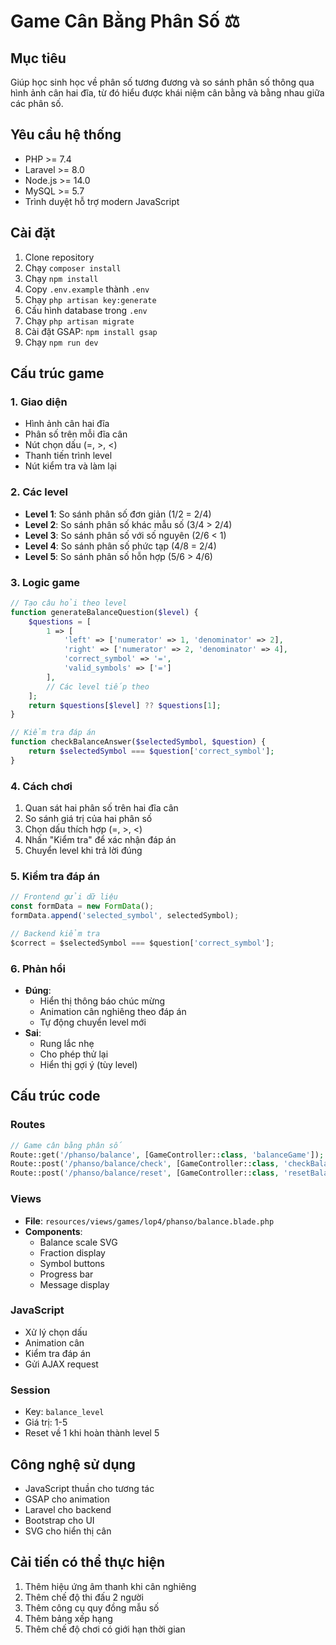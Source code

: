 # Game Cân Bằng Phân Số ⚖️

## Mục tiêu
Giúp học sinh học về phân số tương đương và so sánh phân số thông qua hình ảnh cân hai đĩa, từ đó hiểu được khái niệm cân bằng và bằng nhau giữa các phân số.

## Yêu cầu hệ thống
- PHP >= 7.4
- Laravel >= 8.0
- Node.js >= 14.0
- MySQL >= 5.7
- Trình duyệt hỗ trợ modern JavaScript

## Cài đặt
1. Clone repository
2. Chạy `composer install`
3. Chạy `npm install`
4. Copy `.env.example` thành `.env`
5. Chạy `php artisan key:generate`
6. Cấu hình database trong `.env`
7. Chạy `php artisan migrate`
8. Cài đặt GSAP: `npm install gsap`
9. Chạy `npm run dev`

## Cấu trúc game

### 1. Giao diện
- Hình ảnh cân hai đĩa
- Phân số trên mỗi đĩa cân
- Nút chọn dấu (=, >, <)
- Thanh tiến trình level
- Nút kiểm tra và làm lại

### 2. Các level
- **Level 1**: So sánh phân số đơn giản (1/2 = 2/4)
- **Level 2**: So sánh phân số khác mẫu số (3/4 > 2/4)
- **Level 3**: So sánh phân số với số nguyên (2/6 < 1)
- **Level 4**: So sánh phân số phức tạp (4/8 = 2/4)
- **Level 5**: So sánh phân số hỗn hợp (5/6 > 4/6)

### 3. Logic game
```php
// Tạo câu hỏi theo level
function generateBalanceQuestion($level) {
    $questions = [
        1 => [
            'left' => ['numerator' => 1, 'denominator' => 2],
            'right' => ['numerator' => 2, 'denominator' => 4],
            'correct_symbol' => '=',
            'valid_symbols' => ['=']
        ],
        // Các level tiếp theo
    ];
    return $questions[$level] ?? $questions[1];
}

// Kiểm tra đáp án
function checkBalanceAnswer($selectedSymbol, $question) {
    return $selectedSymbol === $question['correct_symbol'];
}
```

### 4. Cách chơi
1. Quan sát hai phân số trên hai đĩa cân
2. So sánh giá trị của hai phân số
3. Chọn dấu thích hợp (=, >, <)
4. Nhấn "Kiểm tra" để xác nhận đáp án
5. Chuyển level khi trả lời đúng

### 5. Kiểm tra đáp án
```javascript
// Frontend gửi dữ liệu
const formData = new FormData();
formData.append('selected_symbol', selectedSymbol);

// Backend kiểm tra
$correct = $selectedSymbol === $question['correct_symbol'];
```

### 6. Phản hồi
- **Đúng**: 
  - Hiển thị thông báo chúc mừng
  - Animation cân nghiêng theo đáp án
  - Tự động chuyển level mới
- **Sai**: 
  - Rung lắc nhẹ
  - Cho phép thử lại
  - Hiển thị gợi ý (tùy level)

## Cấu trúc code

### Routes
```php
// Game cân bằng phân số
Route::get('/phanso/balance', [GameController::class, 'balanceGame']);
Route::post('/phanso/balance/check', [GameController::class, 'checkBalanceAnswer']);
Route::post('/phanso/balance/reset', [GameController::class, 'resetBalanceGame']);
```

### Views
- **File**: `resources/views/games/lop4/phanso/balance.blade.php`
- **Components**:
  - Balance scale SVG
  - Fraction display
  - Symbol buttons
  - Progress bar
  - Message display

### JavaScript
- Xử lý chọn dấu
- Animation cân
- Kiểm tra đáp án
- Gửi AJAX request

### Session
- Key: `balance_level`
- Giá trị: 1-5
- Reset về 1 khi hoàn thành level 5

## Công nghệ sử dụng
- JavaScript thuần cho tương tác
- GSAP cho animation
- Laravel cho backend
- Bootstrap cho UI
- SVG cho hiển thị cân

## Cải tiến có thể thực hiện
1. Thêm hiệu ứng âm thanh khi cân nghiêng
2. Thêm chế độ thi đấu 2 người
3. Thêm công cụ quy đồng mẫu số
4. Thêm bảng xếp hạng
5. Thêm chế độ chơi có giới hạn thời gian
``` 